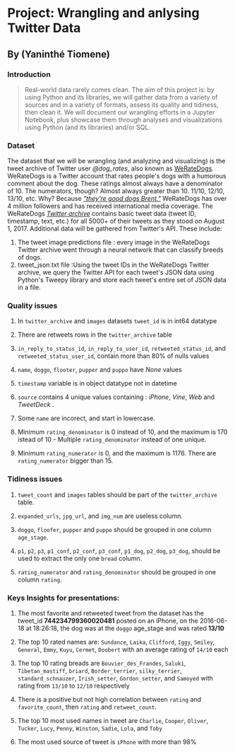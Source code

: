 # Project: Wrangling and anlysing Twitter Data

## By (Yaninthé Tiomene)

### Introduction
>Real-world data rarely comes clean. The aim of this project is: by using Python and its libraries, we will gather data from a variety of sources and in a variety of formats, assess its quality and tidiness, then clean it. We will document our wrangling efforts in a Jupyter Notebook, plus showcase them through analyses and visualizations using Python (and its libraries) and/or SQL.


### Dataset
The dataset that we will be wrangling (and analyzing and visualizing) is the tweet archive of Twitter user _@dog_rates_, also known as [WeRateDogs](https://en.wikipedia.org/wiki/WeRateDogs). WeRateDogs is a Twitter account that rates people's dogs with a humorous comment about the dog. These ratings almost always have a denominator of 10. The numerators, though? Almost always greater than 10. 11/10, 12/10, 13/10, etc. Why? Because [_"they're good dogs Brent."_](https://knowyourmeme.com/memes/theyre-good-dogs-brent) WeRateDogs has over 4 million followers and has received international media coverage. The WeRateDogs [_Twitter archive_](https://help.twitter.com/fr/managing-your-account/how-to-download-your-twitter-archive)  contains basic tweet data (tweet ID, timestamp, text, etc.) for all 5000+ of their tweets as they stood on August 1, 2017. Additional data will be gathered from Twitter's API. These include:
1. The tweet image predictions file : every image in the WeRateDogs Twitter archive went through a neural network that can classify breeds of dogs. 
2. tweet_json.txt file :Using the tweet IDs in the WeRateDogs Twitter archive, we query the Twitter API for each tweet's JSON data using Python's Tweepy library and store each tweet's entire set of JSON data in a file.


### Quality issues
1. In `twitter_archive` and `images` datasets `tweet_id` is in int64 datatype

2. There are retweets rows in the `twitter_archive` table

3. `in_reply_to_status_id`, `in_reply_to_user_id`, `retweeted_status_id`, and `retweeted_status_user_id`, contain more than 80% of nulls values 

4. `name`, `doggo`, `flooter`, `pupper` and `puppo` have *None* values

5. `timestamp` variable is in object datatype not in datetime

6. `source` contains 4 unique values containing : *iPhone*, *Vine*, *Web* and *TweetDeck* .

7. Some `name` are incorect, and start in lowercase.

8. Minimum `rating_denominator` is 0 instead of 10, and the maximum is 170 istead of 10 - Multiple `rating_denominator` instead of one unique. 

9. Minimum `rating_numerator` is 0, and the maximum is 1176. There are `rating_numerator` bigger than 15.


### Tidiness issues
1. `tweet_count` and `images` tables should be part of the `twitter_archive` table.

2. `expanded_urls`, `jpg_url`, and `img_num` are useless column.

3. `doggo`, `floofer`, `pupper` and `puppo` should be grouped in one column `age_stage`.

4. `p1`, `p2`, `p3`, `p1_conf`, `p2_conf`, `p3_conf`, `p1_dog`, `p2_dog`, `p3_dog`, should be used to extract the only one `bread` column. 

5. `rating_numerator` and `rating_denominator` should be grouped in one column `rating`. 


### Keys Insights for presentations:
1. The most favorite and retweeted tweet from the dataset has the tweet_id **744234799360020481** posted on an iPhone, on the 2016-06-18 at 18:26:18, the dog was at the `doggo` age_stage and was rated **13/10**

2. The top 10 rated names are: `Sundance`, `Laika`, `Clifford`, `Iggy`, `Smiley`, `General`, `Emmy`, `Kuyu`, `Cermet`, `Doobert` with an average rating of `14/10` each

3. The top 10 rating breads are `Bouvier_des_Frandes`, `Saluki`, `Tibetan_mastiff`, `briard`, `Border_terrier`, `silky_terrier`, `standard_schnauzer`, `Irish_setter`, `Gordon_setter`, and `Samoyed` with rating from `13/10` to `12/10` respectively

4. There is a positive but not high correlation between `rating` and `favorite_count`, then `rating` and `retweet_count`.

5. The top 10 most used names in tweet are `Charlie`, `Cooper`, `Oliver`, `Tucker`, `Lucy`, `Penny`, `Winston`, `Sadie`, `Lola`, and `Toby`
6. The most used source of tweet is `iPhone` with more than 98%
